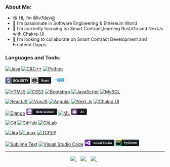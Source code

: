 ### About Me:
- 😘 Hi, I’m @Iv7dev@
- 👀 I’m passionate in Software Engineering & Ethereum World
- 💫 I’m currently focusing on Smart Contract,learning Rust/Go and NextJs with Chakra-UI
- 💞️ I’m looking to collaborate on Smart Contract Development and Frontend Dapps.

### Languages and Tools:
[![Java](https://img.shields.io/badge/Java-orange?style=flat&logo=java&logoColor=white&link=https://github.com/iv7dev/)](https://github.com/iv7dev/)
[![C&C++](https://img.shields.io/badge/-C%20&%20C++-659ad2?style=flat&logo=c%2B%2B&logoColor=ffffff&link=https://github.com/iv7dev/)](https://github.com/iv7dev/)
[![Python](https://img.shields.io/badge/-Python-black?style=flat&logo=python&link=https://github.com/iv7dev/)](https://github.com/iv7dev/)

[![Solidity](https://github.com/truelifedev/truelifedev/blob/main/solidity.png)](https://github.com/iv7dev/)
[![Rust](https://github.com/truelifedev/truelifedev/blob/main/rust.png)](https://github.com/iv7dev/)
[![Go](https://github.com/truelifedev/truelifedev/blob/main/go.png)](https://github.com/iv7dev/)

[![HTML5](https://img.shields.io/badge/-HTML5-E34F26?style=flat&logo=html5&logoColor=white&link=https://github.com/iv7dev/)](https://github.com/iv7dev/) 
[![CSS3](https://img.shields.io/badge/-CSS3-1572B6?style=flat&logo=css3&link=https://github.com/iv7dev/)](https://github.com/iv7dev/) 
[![Bootstrap](https://img.shields.io/badge/-Bootstrap-563D7C?style=flat&logo=bootstrap&link=https://github.com/iv7dev/)](https://github.com/iv7dev/)
[![JavaScript](https://img.shields.io/badge/-JavaScript-black?style=flat&logo=javascript&link=https://github.com/iv7dev/)](https://github.com/iv7dev/)
[![MySQL](https://img.shields.io/badge/-MySQL-black?style=flat&logo=mysql&link=https://github.com/iv7dev/)](https://github.com/iv7dev/)

[![ReactJS](https://img.shields.io/badge/-ReactJS-61DAFB?style=flat&logo=react&logoColor=white&link=https://github.com/iv7dev/)](https://github.com/iv7dev/) 
[![VueJS](https://img.shields.io/badge/VueJS-41B883??style=flat&logo=vue.js&logoColor=white&link=https://github.com/iv7dev/)](https://github.com/iv7dev/) 
[![Angular](https://img.shields.io/badge/-Angular-DD0031?style=flat&logo=angular&logoColor=white&link=https://github.com/iv7dev/)](https://github.com/iv7dev/) 
[![Next Js](https://img.shields.io/badge/next.js-000000?style=flat&logo=nextdotjs&logoColor=white&link=https://github.com/iv7dev/)](https://github.com/iv7dev/) 
[![Chakra UI](https://img.shields.io/badge/Chakra--UI-319795?style=flat&logo=chakra-ui&logoColor=white&link=https://github.com/iv7dev/)](https://github.com/iv7dev/) 


[![Django](https://img.shields.io/badge/-django-black?style=flat&logo=django)](https://github.com/iv7dev/)
[![DataScience](https://github.com/SvenCelin/SvenCelin/blob/master/Badges/datascience.png)](https://github.com/iv7dev/)
[![ML](https://img.shields.io/badge/-Machine%20Learning-102230?style=flat)](https://github.com/iv7dev/)
[![AI](https://github.com/SvenCelin/SvenCelin/blob/master/Badges/ai.png)](https://github.com/iv7dev/)

[![Git](https://img.shields.io/badge/-Git-black?style=flat&logo=git&link=https://github.com/iv7dev/)](https://github.com/iv7dev/) 
[![GitHub](https://img.shields.io/badge/-GitHub-181717?style=flat&logo=github&link=https://github.com/iv7dev/)](https://github.com/iv7dev/)
[![GitLab](https://img.shields.io/badge/-GitLab-FCA121?style=flat&logo=gitlab&link=https://github.com/iv7dev/)](https://github.com/iv7dev/)

[![Jira](https://img.shields.io/badge/-Jira-222222?style=flat&logo=jira-software&logoColor=white&logoColor=0052CC)](https://github.com/iv7dev/)
[![Linux](https://img.shields.io/badge/-Linux-222222?style=flat&logo=linux&logoColor=FCC624)](https://github.com/iv7dev/)
[![TCP/IP](https://img.shields.io/badge/-TCP/IP-222222?style=flat&logo=cisco&logoColor=white)](https://github.com/iv7dev/)

[![Sublime Text](http://img.shields.io/badge/-Sublime%20Text-3C4858?style=flat&logo=sublime-text)](https://github.com/iv7dev/)
[![Visual Studio Code](https://img.shields.io/badge/-VSCode-444444?style=flat&logo=visual-studio-code&logoColor=007ACC)](https://github.com/iv7dev/)
[![Visual Studio](https://github.com/SvenCelin/SvenCelin/blob/master/Badges/visualstudio.png)](https://github.com/iv7dev/)
[![PyCharm](https://github.com/SvenCelin/SvenCelin/blob/master/Badges/pycharm.png)](https://github.com/iv7dev/)

--- 

<p align="center">
<a href="https://t.me/iv7.dev" rel="nofollow">
  <img src="https://camo.githubusercontent.com/0ea1367897b9ee948089a0db824d57a30ce8a5413b59f80d2062b7efcd39ceb3/68747470733a2f2f696d672e736869656c64732e696f2f62616467652f74656c656772616d2d2532333030373742352e7376673f267374796c653d666f722d7468652d6261646765266c6f676f3d74656c656772616d266c6f676f436f6c6f723d7768697465" data-canonical-src="https://img.shields.io/badge/telegram-%230077B5.svg?&amp;style=for-the-badge&amp;logo=telegram&amp;logoColor=white" style="max-width:100%;">
</a>&nbsp;&nbsp;
<a href="https://www.linkedin.com/in/hiroshi-yoshida" rel="nofollow">
  <img src="https://camo.githubusercontent.com/a493f6833f99fb3c85788d6d9305e6b7a42b838e5ee5d138fd9a8214a7e77472/68747470733a2f2f696d672e736869656c64732e696f2f62616467652f6c696e6b6564696e2d2532333030373742352e7376673f267374796c653d666f722d7468652d6261646765266c6f676f3d6c696e6b6564696e266c6f676f436f6c6f723d7768697465" data-canonical-src="https://img.shields.io/badge/linkedin-%230077B5.svg?&amp;style=for-the-badge&amp;logo=linkedin&amp;logoColor=white" style="max-width:100%;">
</a>&nbsp;&nbsp;
<a href="mailto:iv7.software@gmail.com">
  <img src="https://camo.githubusercontent.com/44d159cb65c2e906ed744052efc1c933364dddc8f2735fe0782a5f60594ff22d/68747470733a2f2f696d672e736869656c64732e696f2f62616467652f656d61696c206d652d2532333144413146332e7376673f267374796c653d666f722d7468652d6261646765266c6f676f3d676d61696c266c6f676f436f6c6f723d7768697465" data-canonical-src="https://img.shields.io/badge/email me-%231DA1F3.svg?&amp;style=for-the-badge&amp;logo=gmail&amp;logoColor=white" style="max-width:100%;">
</a>&nbsp;&nbsp;
</p>
<br />


[github]: https://github.com/iv7dev/

<!---
iv7dev/iv7dev is a ✨ special ✨ repository because its `README.md` (this file) appears on your GitHub profile.
You can click the Preview link to take a look at your changes.
--->


